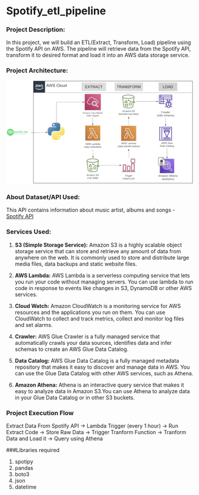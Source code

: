 # Spotify_etl_pipeline
### Project Description:

In this project, we will build an ETL(Extract, Transform, Load) pipeline using the Spotify API on AWS. The pipeline will retrieve data from the Spotify API, transform it to desired format and load it into an AWS data storage service.

### Project Architecture: 
![Architecture Diagram](https://github.com/ArpiteshSrivastava/spotify-data-engineering-project/blob/main/Project%20Architecture%20Diagram.png)


### About Dataset/API Used:
This API contains information about music artist, albums and songs - [Spotify API](https://developer.spotify.com/documentation/web-api)

### Services Used:
1. **S3 (Simple Storage Service):** Amazon S3 is a highly scalable object storage service that can store and retrieve any amount of data from anywhere on the web. It is commonly used to store and distribute large media files, data backups and static website files.

2. **AWS Lambda:** AWS Lambda is a serverless computing service that lets you run your code without managing servers. You can use lambda to run code in response to events like changes in S3, DynamoDB or other AWS services.

3. **Cloud Watch:** Amazon CloudWatch is a monitoring service for AWS resources and the applications you run on them. You can use CloudWatch to collect and track metrics, collect and monitor log files and set alarms.

4. **Crawler:** AWS Glue Crawler is a fully managed service that automatically crawls your data sources, identifies data and infer schemas to create an AWS Glue Data Catalog.

5. **Data Catalog:** AWS Glue Data Catalog is a fully managed metadata repository that makes it easy to discover and manage data in AWS. You can use the Glue Data Catalog with other AWS services, such as Athena.

6. **Amazon Athena:** Athena is an interactive query service that makes it easy to analyze data in Amazon S3.You can use Athena to analyze data in your Glue Data Catalog or in other S3 buckets.

### Project Execution Flow
Extract Data From Spotify API -> Lambda Trigger (every 1 hour) -> Run Extract Code -> Store Raw Data -> Trigger Tranform Function -> Tranform Data and Load it -> Query using Athena

###Libraries required
1) spotipy
2) pandas
3) boto3
4) json
5) datetime
